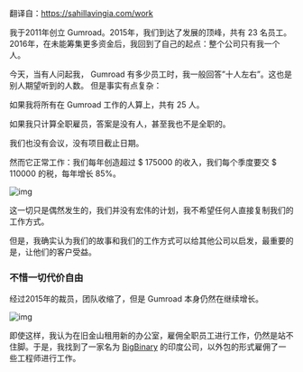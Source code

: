 翻译自：https://sahillavingia.com/work



我于2011年创立 Gumroad。2015年，我们到达了发展的顶峰，共有 23 名员工。 2016年，在未能筹集更多资金后，我回到了自己的起点：整个公司只有我一个人。



今天，当有人问起我， Gumroad 有多少员工时，我一般回答”十人左右”。这也是别人期望听到的人数。 但是事实有点复杂：



如果我将所有在 Gumroad 工作的人算上，共有 25 人。

如果我只计算全职雇员，答案是没有人，甚至我也不是全职的。

我们也没有会议，没有项目截止日期。



然而它正常工作：我们每年创造超过 \$ 175000 的收入，我们每个季度要交 \$ 110000 的税，每年增长 85%。



![img](https://sahillavingia.com/2020-earnings.png)



这一切只是偶然发生的，我们并没有宏伟的计划，我不希望任何人直接复制我们的工作方式。



但是，我确实认为我们的故事和我们的工作方式可以给其他公司以启发，最重要的是，让他们的客户受益。



### 不惜一切代价自由



经过2015年的裁员，团队收缩了，但是 Gumroad 本身仍然在继续增长。



![img](https://sahillavingia.com/2018-earnings.png)

即使这样，我认为在旧金山租用新的办公室，雇佣全职员工进行工作，仍然是站不住脚。于是，我找到了一家名为  [BigBinary](https://bigbinary.com/) 的印度公司，以外包的形式雇佣了一些工程师进行工作。



